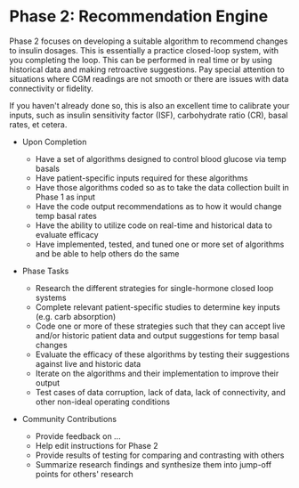 # Phase 2: Recommendation Engine

Phase 2 focuses on developing a suitable algorithm to recommend changes to insulin dosages. This is essentially a practice closed-loop system, with you completing the loop. This can be performed in real time or by using historical data and making retroactive suggestions. Pay special attention to situations where CGM readings are not smooth or there are issues with data connectivity or fidelity.

If you haven't already done so, this is also an excellent time to calibrate your inputs, such as insulin sensitivity factor (ISF), carbohydrate ratio (CR), basal rates, et cetera.

* Upon Completion
    * Have a set of algorithms designed to control blood glucose via temp basals
    * Have patient-specific inputs required for these algorithms
    * Have those algorithms coded so as to take the data collection built in Phase 1 as input
    * Have the code output recommendations as to how it would change temp basal rates
    * Have the ability to utilize code on real-time and historical data to evaluate efficacy
    * Have implemented, tested, and tuned one or more set of algorithms and be able to help others do the same


* Phase Tasks
    * Research the different strategies for single-hormone closed loop systems
    * Complete relevant patient-specific studies to determine key inputs (e.g. carb absorption)
    * Code one or more of these strategies such that they can accept live and/or historic patient data and output suggestions for temp basal changes
    * Evaluate the efficacy of these algorithms by testing their suggestions against live and historic data
    * Iterate on the algorithms and their implementation to improve their output
    * Test cases of data corruption, lack of data, lack of connectivity, and other non-ideal operating conditions


* Community Contributions
    * Provide feedback on ...
    * Help edit instructions for Phase 2
    * Provide results of testing for comparing and contrasting with others
    * Summarize research findings and synthesize them into jump-off points for others' research